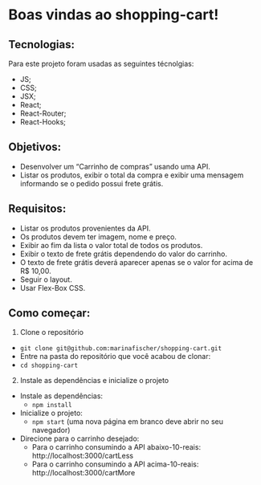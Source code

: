 # Boas vindas ao shopping-cart!

## Tecnologias: 
  Para este projeto foram usadas as seguintes técnolgias:
  - JS;
  - CSS;
  - JSX;
  - React;
  - React-Router;
  - React-Hooks;

## Objetivos:
  - Desenvolver um “Carrinho de compras” usando uma API.
  - Listar os produtos, exibir o total da compra e exibir uma mensagem informando se o pedido possui frete grátis.

## Requisitos:
  - Listar os produtos provenientes da API.
  - Os produtos devem ter imagem, nome e preço.
  - Exibir ao fim da lista o valor total de todos os produtos.
  - Exibir o texto de frete grátis dependendo do valor do carrinho.
  - O texto de frete grátis deverá aparecer apenas se o valor for acima de R$ 10,00.
  - Seguir o layout.
  - Usar Flex-Box CSS.

## Como começar:
  1. Clone o repositório
  * `git clone git@github.com:marinafischer/shopping-cart.git`
  * Entre na pasta do repositório que você acabou de clonar:
  * `cd shopping-cart`

  2. Instale as dependências e inicialize o projeto
  * Instale as dependências:
    * `npm install`
  * Inicialize o projeto:
    * `npm start` (uma nova página em branco deve abrir no seu navegador)
  * Direcione para o carrinho desejado:
    - Para o carrinho consumindo a API abaixo-10-reais: http://localhost:3000/cartLess
    - Para o carrinho consumindo a API acima-10-reais: http://localhost:3000/cartMore

